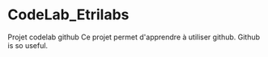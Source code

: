 # CodeLab_Etrilabs
Projet codelab github
Ce projet permet d'apprendre à utiliser github.
Github is so useful.

